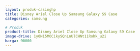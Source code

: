```yaml
---
layout: produk-casinghp
title: Disney Ariel Close Up Samsung Galaxy S9 Case
categories: samsung

# Produk
product-title: Disney Ariel Close Up Samsung Galaxy S9 Case
image-drive: 1y0Ni5MOCikySQnLnUlCHNt1iRohk_u2i
harga: 90000
---
```

